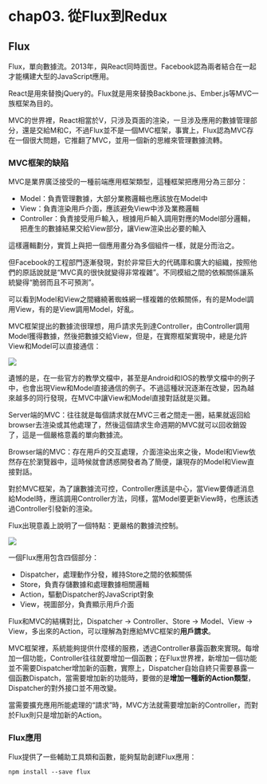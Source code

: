 # chap03. 從Flux到Redux

## Flux

Flux，單向數據流。2013年，與React同時面世。Facebook認為兩者結合在一起才能構建大型的JavaScript應用。

React是用來替換jQuery的。Flux就是用來替換Backbone.js、Ember.js等MVC一族框架為目的。

MVC的世界裡，React相當於V，只涉及頁面的渲染，一旦涉及應用的數據管理部分，還是交給M和C，不過Flux並不是一個MVC框架，事實上，Flux認為MVC存在一個很大問題，它推翻了MVC，並用一個新的思維來管理數據流轉。

### MVC框架的缺陷

MVC是業界廣泛接受的一種前端應用框架類型，這種框架把應用分為三部分：

- Model：負責管理數據，大部分業務邏輯也應該放在Model中
- View：負責渲染用戶介面，應該避免View中涉及業務邏輯
- Controller：負責接受用戶輸入，根據用戶輸入調用對應的Model部分邏輯，把產生的數據結果交給View部分，讓View渲染出必要的輸入

這樣邏輯劃分，實質上與把一個應用畫分為多個組件一樣，就是分而治之。

但Facebook的工程部門逐漸發現，對於非常巨大的代碼庫和廣大的組織，按照他們的原話說就是“MVC真的很快就變得非常複雜”。不同模組之間的依賴關係讓系統變得“脆弱而且不可預測”。

可以看到Model和View之間纏繞著蜘蛛網一樣複雜的依賴關係，有的是Model調用View，有的是View調用Model，好亂。

MVC框架提出的數據流很理想，用戶請求先到達Controller，由Controller調用Model獲得數據，然後把數據交給View，但是，在實際框架實現中，總是允許View和Model可以直接通信：

![](http://htmljs.b0.upaiyun.com/uploads/1421067671341-4.jpeg)

遺憾的是，在一些官方的教學文檔中，甚至是Android和IOS的教學文檔中的例子中，也會出現View和Model直接通信的例子。不過這種狀況逐漸在改變，因為越來越多的同行發現，在MVC中讓View和Model直接對話就是災難。

Server端的MVC：往往就是每個請求就在MVC三者之間走一圈，結果就返回給browser去渲染或其他處理了，然後這個請求生命週期的MVC就可以回收銷毀了，這是一個嚴格意義的單向數據流。

Browser端的MVC：存在用戶的交互處理，介面渲染出來之後，Model和View依然存在於瀏覽器中，這時候就會誘惑開發者為了簡便，讓現存的Model和View直接對話。

對於MVC框架，為了讓數據流可控，Controller應該是中心，當View要傳遞消息給Model時，應該調用Controller方法，同樣，當Model要更新View時，也應該透過Controller引發新的渲染。

Flux出現意義上說明了一個特點：更嚴格的數據流控制。

![](http://htmljs.b0.upaiyun.com/uploads/1421067726546-5.jpeg)

一個Flux應用包含四個部分：

- Dispatcher，處理動作分發，維持Store之間的依賴關係
- Store，負責存儲數據和處理數據相關邏輯
- Action，驅動Dispatcher的JavaScript對象
- View，視圖部分，負責顯示用戶介面

Flux和MVC的結構對比，Dispatcher -> Controller、Store -> Model、View -> View，多出來的Action，可以理解為對應給MVC框架的**用戶請求**。

MVC框架裡，系統能夠提供什麼樣的服務，透過Controller暴露函數來實現。每增加一個功能，Controller往往就要增加一個函數；在Flux世界裡，新增加一個功能並不需要Dispatcher增加新的函數，實際上，Dispatcher自始自終只需要暴露一個函數Dispatch，當需要增加新的功能時，要做的是**增加一種新的Action類型**，Dispatcher的對外接口並不用改變。

當需要擴充應用所能處理的“請求”時，MVC方法就需要增加新的Controller，而對於Flux則只是增加新的Action。

### Flux應用

Flux提供了一些輔助工具類和函數，能夠幫助創建Flux應用：

```
npm install --save flux
```